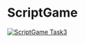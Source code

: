 # ScriptGame

[![ScriptGame Task3](https://img.youtube.com/vi/9eSk1VsIQTE/0.jpg)](https://www.youtube.com/watch?v=9eSk1VsIQTE)
```[_{{{CITATION{{{_2{How to Embed a YouTube Video in GitHub ReadMe Markdown](https://ardalis.com/how-to-embed-youtube-video-in-github-readme-markdown/)
